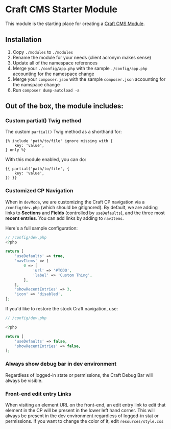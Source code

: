 # Craft CMS Starter Module

This module is the starting place for creating a [Craft CMS Module](https://docs.craftcms.com/v3/extend/module-guide.html).

## Installation

1. Copy `./modules` to `./modules`
1. Rename the module for your needs (client acronym makes sense)
1. Update all of the namespace references
1. Merge your `./config/app.php` with the sample `./config/app.php` accounting for the namespace change
1. Merge your `composer.json` with the sample `composer.json` accounting for the namspace change
1. Run `composer dump-autoload -a`

## Out of the box, the module includes:

### Custom partial() Twig method

The custom `partial()` Twig method as a shorthand for:

```twig
{% include 'path/to/file' ignore missing with {
    key: 'value',
} only %}
```

With this module enabled, you can do:

```twig
{{ partial('path/to/file', {
    key: 'value',
}) }}
```

### Customized CP Navigation

When in `devMode`, we are customizing the Craft CP navigation via a `/config/dev.php` (which should be gitignored). By default, we are adding links to **Sections** and **Fields** (controlled by `useDefaults`), and the three most **recent entries**. You can add links by adding to `navItems`.

Here's a full sample configuration:

```php
// /config/dev.php
<?php

return [
    'useDefaults' => true,
    'navItems' => [
        0 => [
            'url' => '#TODO',
            'label' => 'Custom Thing',
        ],
    ],
    'showRecentEntries' => 3,
    'icon' => 'disabled',
];
```

If you'd like to restore the stock Craft navigation, use:

```php
// /config/dev.php

<?php

return [
    'useDefaults' => false,
    'showRecentEntries' => false,
];
```

### Always show debug bar in dev environment

Regardless of logged-in state or permissions, the Craft Debug Bar will always be visible.

### Front-end edit entry Links

When visiting an element URL on the front-end, an edit entry link to edit that element in the CP will be present in the lower left hand corner. This will always be present in the dev environment regardless of logged-in stat or permissions. If you want to change the color of it, edit `resources/style.css`